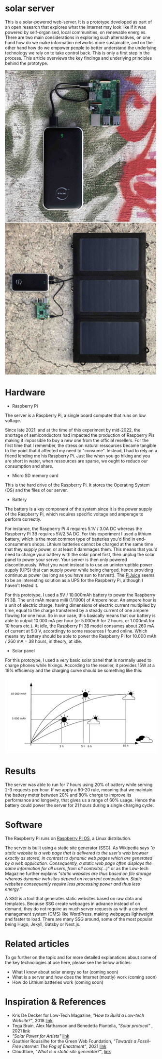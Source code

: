 # solar server

This is a solar-powered web-server. It is a prototype developed as part of an open research that explores what the Internet may look like if it was powered by self-organised, local communities, on renewable energies. There are two main considerations in exploring such alternatives, on one hand how do we make information networks more sustainable, and on the other hand how do we empower people to better understand the underlying technology we rely on to take control back. This is only a first step in the process. This article overviews the key findings and underlying principles behind the prototype.

<img src="server/static/images/solarserver1-web.jpg" width="500" alt="Solar server 1">
<img src="server/static/images/solarserver2-web.jpg" width="500" alt="Solar server 2">

# Hardware

- Raspberry Pi

The server is a Raspberry Pi, a single board computer that runs on low voltage.

Since late 2021, and at the time of this experiment by mid-2022, the shortage of semiconductors had impacted the production of Raspberry Pis making it impossible to buy a new one from the official resellers. For the first time that I remember, the stress on natural ressources became tangible to the point that it affected my need to "consume". Instead, I had to rely on a friend lending me his Raspberry Pi. Just like when you go hiking and you are short in water, when ressources are sparse, we ought to reduce our consumption and share.

- Micro SD memory card

This is the hard drive of the Raspberry Pi. It stores the Operating System (OS) and the files of our server.

- Battery

The battery is a key component of the system since it is the power supply of the Raspberry Pi, which requires specific voltage and amperage to perform correctly.

For instance, the Raspberry Pi 4 requires 5.1V / 3.0A DC whereas the Raspberry Pi 3B requires 5V/2.5A DC. For this experiment I used a lithium battery, which is the most common type of batteries you'd find in end-consummers shops. Lithium batteries cannot be charged at the same time that they supply power, or at least it dammages them. This means that you'd need to charge your battery with the solar panel first, then unplug the solar panel to power your server. Your server is then only powered discontinuously. What you want instead is to use an uninterruptible power supply (UPS) that can supply power while being charged, hence providing continuous power (as long as you have sun to harvest). The [PiJuice](https://uk.pi-supply.com/products/pijuice-standard) seems to be an interesting solution as a UPS for the Raspberry Pi, although I haven't tested it.

For this prototype, I used a 5V / 10.000mAh battery to power the Raspberry Pi 3B. The unit mAh means milli (1/1000) of Ampere hour. An ampere hour is a unit of electric charge, having dimensions of electric current multiplied by time, equal to the charge transferred by a steady current of one ampere flowing for one hour. So in our case, this basically means that our battery is able to output 10.000 mA per hour (or 5.000mA for 2 hours, or 1.000mA for 10 hours etc.). At idle, the Raspberry Pi 3B model consumes about 260 mA of current at 5.0 V, accordingy to some resources I found online. Which means my battery should be able to power the Raspberry Pi for 10.000 mAh / 260 mA = 38 hours, in theory, at idle.

- Solar panel

For this prototype, I used a very basic solar panel that is normally used to charge phones while hikings. According to the reseller, it provides 15W at a 19% efficiency and the charging curve should be something like this:

<img src="server/static/images/charge-web.jpg" width="500" alt="Charge">


# Results

The server was able to run for 7 hours using 20% of battery while serving 2-3 requests per hour. If we apply a 80-20 rule, meaning that we maintain the battery meter between 20% and 80% charge to improve its performance and longevity, that gives us a range of 60% usage. Hence the battery could power the server for 21 hours during a single charging cycle.


# Software

The Raspberry Pi runs on [Raspberry Pi OS](https://www.raspberrypi.com/software/), a Linux distribution.

The server is built using a static site generator (SSG). As Wikipedia says _"a static website is a web page that is delivered to the user's web browser exactly as stored, in contrast to dynamic web pages which are generated by a web application. Consequently, a static web page often displays the same information for all users, from all contexts(...)"_ or as the Low-tech Magazine further explains _"static websites are thus based on file storage whereas dynamic websites depend on recurrent computation. Static websites consequently require less processing power and thus less energy."_

A SSG is a tool that generates static websites based on raw data and templates. Because SSG create webpages in advance instead of on demand, they do not require as much server requests as with a content management system (CMS) like WordPress, making webpages lightweight and faster to load. There are many SSG around, some of the most popular being Hugo, Jekyll, Gatsby or Next.js. 

# Related articles

To go further on the topic and for more detailed explanations about some of the key technologies at use here, please see the below articles:

- What I know about solar energy so far (coming soon)
- What is a server and how does the Internet (mostly) work (coming soon)
- How do Lithium batteries work (coming soon)


# Inspiration & References


- Kris De Decker for Low-Tech Magazine, _"How to Build a Low-tech Website?"_, 2018 [link](https://solar.lowtechmagazine.com/2018/09/how-to-build-a-lowtech-website.html)
- Tega Brain, Alex Nathanson and Benedetta Piantella, _"Solar protocol"_ , 2021 [link](http://solarprotocol.net/)
- _"Solar Power for Artists"_ [link](https://www.solarpowerforartists.com/)
- Gauthier Roussilhe for the Green Web Foundation, _"Towards a Fossil-Free Internet: The Fog of Enactment"_, 2021 [link](https://www.thegreenwebfoundation.org/publications/report-fog-of-enactment/)
- Cloudflare, _"What is a static site generator?"_, [link](https://www.cloudflare.com/en-gb/learning/performance/static-site-generator/)

